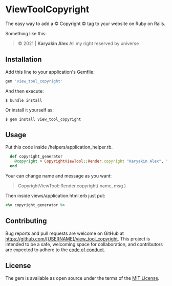 # ViewToolCopyright

The easy way to add a &copy; Copyright &copy; tag to your website on Ruby on Rails. 

Something like this: 
> © 2021 | **Karyakin Alex** All my right reserved by universe


## Installation

Add this line to your application's Gemfile:

```ruby
gem 'view_tool_copyright'
```

And then execute:

    $ bundle install

Or install it yourself as:

    $ gem install view_tool_copyright

## Usage
Put this code inside /helpers/application_helper.rb.

```ruby
  def copyright_generator
    @copyright = CopyrightViewTool::Render.copyright "Karyakin Alex", "All my right reserved by universe"
  end
```
Your can change name and message as you want: 
> CopyrightViewTool::Render.copyright( name, msg )

Then inside views/application.html.erb just put:
```ruby
<%= copyright_generator %>
```

## Contributing

Bug reports and pull requests are welcome on GitHub at https://github.com/[USERNAME]/view_tool_copyright. This project is intended to be a safe, welcoming space for collaboration, and contributors are expected to adhere to the [code of conduct](https://github.com/[USERNAME]/view_tool_copyright/blob/master/CODE_OF_CONDUCT.md).


## License

The gem is available as open source under the terms of the [MIT License](https://opensource.org/licenses/MIT).
